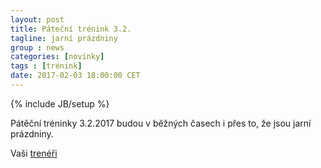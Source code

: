 ```yaml
---
layout: post
title: Páteční trénink 3.2.
tagline: jarní prázdniny
group : news
categories: [novinky]
tags : [trénink]
date: 2017-02-03 18:00:00 CET
---
```

{% include JB/setup %}

Pátěční tréninky 3.2.2017 budou v běžných časech i přes to, že jsou jarní prázdniny.

Vaši [trenéři](/treneri)
